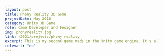 ```yaml
---
layout: post
title: Phony Reality 3D Game
projectDate: May 2018
category: Unity 3D Game
role: Game Developer and Designer
img: phonyreality.jpg
link: /2021/projects/phony-reality
excerpt: This is my second game made in the Unity game engine. It's a 3D walking simulator with simple fetch quests.
relevant: "no"
---
```

